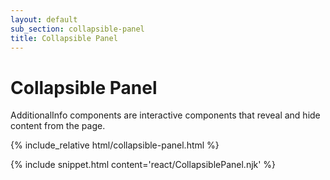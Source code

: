 ```yaml
---
layout: default
sub_section: collapsible-panel
title: Collapsible Panel
---
```


# Collapsible Panel

AdditionalInfo components are interactive components that reveal and hide content from the page.

<div class="site-c-showcase">
{% include_relative html/collapsible-panel.html %}
</div>

{% include snippet.html content='react/CollapsiblePanel.njk' %}